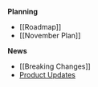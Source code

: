 **Planning**
* [[Roadmap]]
* [[November Plan]]

**News**
* [[Breaking Changes]]
* [Product Updates](http://code.visualstudio.com/updates)
